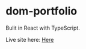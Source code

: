 # dom-portfolio

Bulit in React with TypeScript.

Live site here: <a href="domcolemandev.com">Here<a/>
